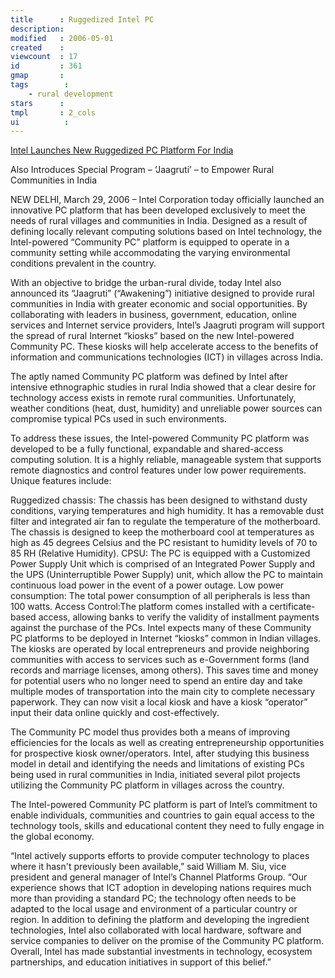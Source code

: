 ```yaml
---
title      : Ruggedized Intel PC
description: 
modified   : 2006-05-01
created    : 
viewcount  : 17
id         : 361
gmap       : 
tags        :
    - rural development
stars      : 
tmpl       : 2_cols
ui			: 
---
```


[Intel Launches New Ruggedized PC Platform For India](http://www.intel.com/pressroom/archive/releases/20060329corp.htm)

Also Introduces Special Program – ‘Jaagruti’ – to Empower Rural Communities in India

NEW DELHI, March 29, 2006 – Intel Corporation today officially launched an innovative PC platform that has been developed exclusively to meet the needs of rural villages and communities in India. Designed as a result of defining locally relevant computing solutions based on Intel technology, the Intel-powered “Community PC” platform is equipped to operate in a community setting while accommodating the varying environmental conditions prevalent in the country.

With an objective to bridge the urban-rural divide, today Intel also announced its “Jaagruti” (“Awakening”) initiative designed to provide rural communities in India with greater economic and social opportunities. By collaborating with leaders in business, government, education, online services and Internet service providers, Intel’s Jaagruti program will support the spread of rural Internet “kiosks” based on the new Intel-powered Community PC. These kiosks will help accelerate access to the benefits of information and communications technologies (ICT) in villages across India.

The aptly named Community PC platform was defined by Intel after intensive ethnographic studies in rural India showed that a clear desire for technology access exists in remote rural communities. Unfortunately, weather conditions (heat, dust, humidity) and unreliable power sources can compromise typical PCs used in such environments.  

To address these issues, the Intel-powered Community PC platform was developed to be a fully functional, expandable and shared-access computing solution. It is a highly reliable, manageable system that supports remote diagnostics and control features under low power requirements. Unique features include:

Ruggedized chassis: The chassis has been designed to withstand dusty conditions, varying temperatures and high humidity. It has a removable dust filter and integrated air fan to regulate the temperature of the motherboard. The chassis is designed to keep the motherboard cool at temperatures as high as 45 degrees Celsius and the PC resistant to humidity levels of 70 to 85 RH (Relative Humidity).
CPSU: The PC is equipped with a Customized Power Supply Unit which is comprised of an Integrated Power Supply and the UPS (Uninterruptible Power Supply) unit, which allow the PC to maintain continuous load power in the event of a power outage.
Low power consumption: The total power consumption of all peripherals is less than 100 watts.
Access Control:The platform comes installed with a certificate-based access, allowing banks to verify the validity of installment payments against the purchase of the PCs.
Intel expects many of these Community PC platforms to be deployed in Internet “kiosks” common in Indian villages. The kiosks are operated by local entrepreneurs and provide neighboring communities with access to services such as e-Government forms (land records and marriage licenses, among others). This saves time and money for potential users who no longer need to spend an entire day and take multiple modes of transportation into the main city to complete necessary paperwork. They can now visit a local kiosk and have a kiosk “operator” input their data online quickly and cost-effectively. 

The Community PC model thus provides both a means of improving efficiencies for the locals as well as creating entrepreneurship opportunities for prospective kiosk owner/operators. Intel, after studying this business model in detail and identifying the needs and limitations of existing PCs being used in rural communities in India, initiated several pilot projects utilizing the Community PC platform in villages across the country.

The Intel-powered Community PC platform is part of Intel’s commitment to enable individuals, communities and countries to gain equal access to the technology tools, skills and educational content they need to fully engage in the global economy.

“Intel actively supports efforts to provide computer technology to places where it hasn't previously been available,” said William M. Siu, vice president and general manager of Intel’s Channel Platforms Group. “Our experience shows that ICT adoption in developing nations requires much more than providing a standard PC; the technology often needs to be adapted to the local usage and environment of a particular country or region. In addition to defining the platform and developing the ingredient technologies, Intel also collaborated with local hardware, software and service companies to deliver on the promise of the Community PC platform. Overall, Intel has made substantial investments in technology, ecosystem partnerships, and education initiatives in support of this belief.”

